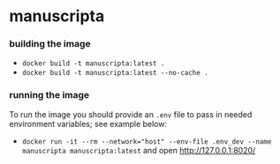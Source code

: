 # manuscripta

### building the image

* `docker build -t manuscripta:latest .`
* `docker build -t manuscripta:latest --no-cache .`


### running the image

To run the image you should provide an `.env` file to pass in needed environment variables; see example below:

* `docker run -it --rm --network="host" --env-file .env_dev --name manuscripta manuscripta:latest` and open http://127.0.0.1:8020/
